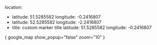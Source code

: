 location:
  - latitude: 51.5285582
    longitude: -0.2416807
  - latitude: 52.5285582
    longitude: -2.2416807
  - title: custom marker title
    latitude: 51.5285582
    longitude: -0.2416807
    
    
{ google_map show_popup="false" zoom="10" }
